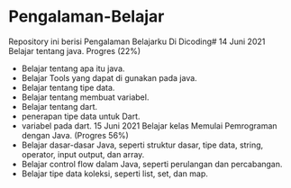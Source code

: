 # Pengalaman-Belajar
Repository ini berisi Pengalaman Belajarku Di Dicoding#
14 Juni 2021
Belajar tentang java. Progres (22%)
* Belajar tentang apa itu java.
* Belajar Tools yang dapat di gunakan pada java.
* Belajar tentang tipe data.
* Belajar tentang membuat variabel.
* Belajar tentang dart.
* penerapan tipe data untuk Dart.
* variabel pada dart.
15 Juni 2021
Belajar kelas Memulai Pemrograman dengan Java. (Progres 56%)
* Belajar dasar-dasar Java, seperti struktur dasar, tipe data, string, operator, input output, dan array.
* Belajar control flow dalam Java, seperti perulangan dan percabangan.
* Belajar tipe data koleksi, seperti list, set, dan map.
